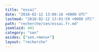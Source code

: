 ```yaml
---
title: "essai"
date: "2018-02-12 13:00:16 +0000 UTC"
lastmod: "2018-02-12 13:01:59 +0000 UTC"
path: "recherche/sen/essai.fr.md"
joomlaid: 441
category: "sen"
asides: ["sen.+menu+"]
layout: "recherche"
---
```


